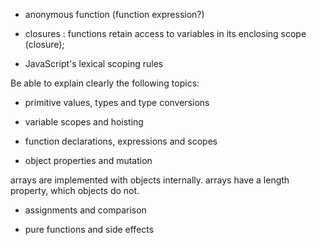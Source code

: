 - anonymous function (function expression?)

- closures : functions retain access to variables in its enclosing scope (closure);

- JavaScript's lexical scoping rules

Be able to explain clearly the following topics:

- primitive values, types and type conversions

- variable scopes and hoisting

- function declarations, expressions and scopes

- object properties and mutation

arrays are implemented with objects internally. arrays have a length property, which objects do not.

- assignments and comparison

- pure functions and side effects




